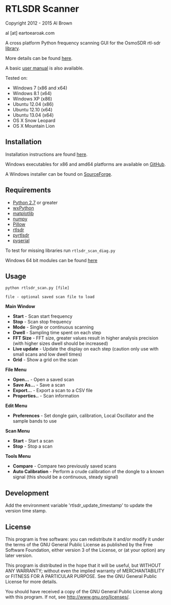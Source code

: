 # RTLSDR Scanner #

Copyright 2012 - 2015 Al Brown

al [at] eartoearoak.com


A cross platform Python frequency scanning GUI for the OsmoSDR rtl-sdr [library](http://sdr.osmocom.org/trac/wiki/rtl-sdr).

More details can be found [here](http://eartoearoak.com/software/rtlsdr-scanner).

A basic [user manual](https://github.com/EarToEarOak/RTLSDR-Scanner/blob/master/doc/Manual.pdf?raw=true) is also available.

Tested on:

- Windows 7 (x86 and x64)
- Windows 8.1 (x64)
- Windows XP (x86)
- Ubuntu 12.04 (x86)
- Ubuntu 12.10 (x64)
- Ubuntu 13.04 (x64)
- OS X Snow Leopard
- OS X Mountain Lion

## Installation ##
Installation instructions are found [here](http://eartoearoak.com/software/rtlsdr-scanner/rtlsdr-scanner-installation).

Windows executables for x86 and amd64 platforms are available on [GitHub](https://github.com/EarToEarOak/RTLSDR-Scanner/releases).

A Windows installer can be found on [SourceForge](http://sourceforge.net/projects/rtlsdrscanner).

## Requirements ##

- [Python 2.7](http://www.python.org) or greater
- [wxPython](http://www.wxpython.org/)
- [matplotlib](http://matplotlib.org/)
- [numpy](http://www.numpy.org/)
- [Pillow](https://pypi.python.org/pypi/Pillow/2.4.0)
- [rtlsdr](http://sdr.osmocom.org/trac/wiki/rtl-sdr)
- [pyrtlsdr](https://github.com/roger-/pyrtlsdr)
- [pyserial](https://pypi.python.org/pypi/pyserial)

To test for missing libraries run `rtlsdr_scan_diag.py`

Windows 64 bit modules can be found [here](http://www.lfd.uci.edu/~gohlke/pythonlibs/)

## Usage ##

`python rtlsdr_scan.py [file]`

    file - optional saved scan file to load

**Main Window**

- **Start** - Scan start frequency
- **Stop** - Scan stop frequency
- **Mode** - Single or continuous scanning
- **Dwell** - Sampling time spent on each step
- **FFT Size** - FFT size, greater values result in higher analysis precision (with higher sizes dwell should be increased)
- **Live update** - Update the display on each step (caution only use with small scans and low dwell times)
- **Grid** - Show a grid on the scan

**File Menu**

- **Open...** - Open a saved scan
- **Save As...** - Save a scan
- **Export...** - Export a scan to a CSV file
- **Properties..** - Scan information

**Edit Menu**

- **Preferences** - Set dongle gain, calibration, Local Oscillator and the sample bands to use

**Scan Menu**

- **Start** - Start a scan
- **Stop** - Stop a scan

**Tools Menu**

- **Compare** - Compare two previously saved scans
- **Auto Calibration** - Perform a crude calibration of the dongle to a known signal (this should be a continuous, steady signal)

## Development ##

Add the environment variable 'rtlsdr\_update\_timestamp' to update the version time stamp.

## License ##

This program is free software: you can redistribute it and/or modify
it under the terms of the GNU General Public License as published by
the Free Software Foundation, either version 3 of the License, or
(at your option) any later version.

This program is distributed in the hope that it will be useful,
but WITHOUT ANY WARRANTY; without even the implied warranty of
MERCHANTABILITY or FITNESS FOR A PARTICULAR PURPOSE.  See the
GNU General Public License for more details.

You should have received a copy of the GNU General Public License
along with this program.  If not, see <http://www.gnu.org/licenses/>.
